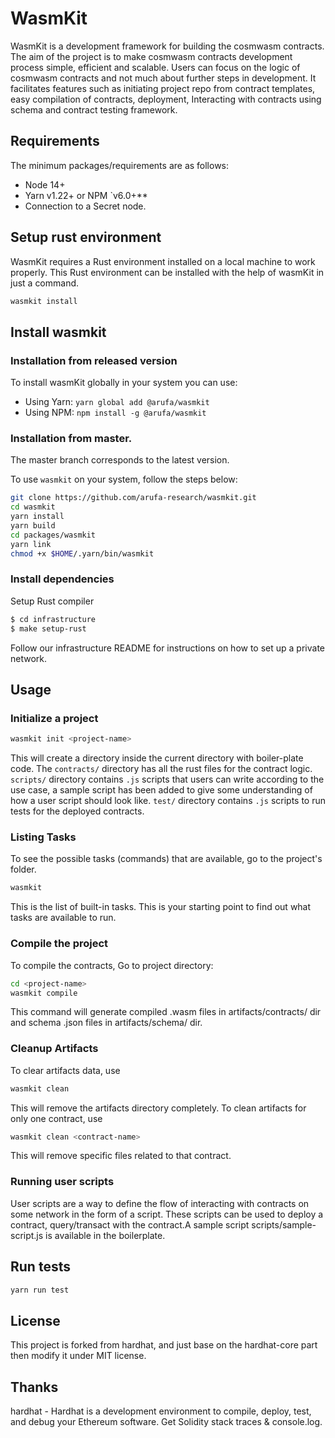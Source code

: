# WasmKit

WasmKit is a development framework for building the cosmwasm contracts. The aim of the project is to make cosmwasm contracts development process simple, efficient and scalable. Users can focus on the logic of cosmwasm contracts and not much about further steps in development. It facilitates features such as initiating project repo from contract templates, easy compilation of contracts, deployment, Interacting with contracts using schema and contract testing framework.

## Requirements

The minimum packages/requirements are as follows:
 
- Node 14+
- Yarn v1.22+ or NPM `v6.0+**
- Connection to a Secret node. 

## Setup rust environment

WasmKit requires a Rust environment installed on a local machine to work properly. This Rust environment can be installed with the help of wasmKit in just a command.

```bash
wasmkit install
```

## Install wasmkit

### Installation from released version

To install wasmKit globally in your system you can use:
  - Using Yarn: `yarn global add @arufa/wasmkit`
  - Using NPM: `npm install -g @arufa/wasmkit`

### Installation from master.

The master branch corresponds to the latest version.

To use `wasmkit` on your system, follow the steps below:

```bash
git clone https://github.com/arufa-research/wasmkit.git
cd wasmkit
yarn install
yarn build
cd packages/wasmkit
yarn link
chmod +x $HOME/.yarn/bin/wasmkit
```

### Install dependencies

Setup Rust compiler

```bash
$ cd infrastructure
$ make setup-rust
```

Follow our infrastructure README for instructions on how to set up a private network.

## Usage

### Initialize a project

```bash
wasmkit init <project-name>
```

This will create a directory <project-name> inside the current directory with boiler-plate code. The `contracts/` directory has all the rust files for the contract logic. `scripts/` directory contains  `.js` scripts that users can write according to the use case, a sample script has been added to give some understanding of how a user script should look like. `test/` directory contains `.js` scripts to run tests for the deployed contracts.

### Listing Tasks

To see the possible tasks (commands) that are available, go to the project's folder. 

```bash
wasmkit
``` 

This is the list of built-in tasks. This is your starting point to find out what tasks are available to run.

### Compile the project

To compile the contracts, Go to project directory:

```bash
cd <project-name>
wasmkit compile
```

This command will generate compiled .wasm files in artifacts/contracts/ dir and schema .json files in artifacts/schema/ dir.

### Cleanup Artifacts

To clear artifacts data, use

```bash
wasmkit clean
``` 
This will remove the artifacts directory completely. To clean artifacts for only one contract, use

```bash
wasmkit clean <contract-name>
``` 
This will remove specific files related to that contract.


### Running user scripts

User scripts are a way to define the flow of interacting with contracts on some network in the form of a script. These scripts can be used to deploy a contract, query/transact with the contract.A sample script scripts/sample-script.js is available in the boilerplate.


## Run tests

```bash
yarn run test
```

## License

This project is forked from hardhat, and just base on the hardhat-core part then modify it under MIT license.

## Thanks

hardhat - Hardhat is a development environment to compile, deploy, test, and debug your Ethereum software. Get Solidity stack traces & console.log.
